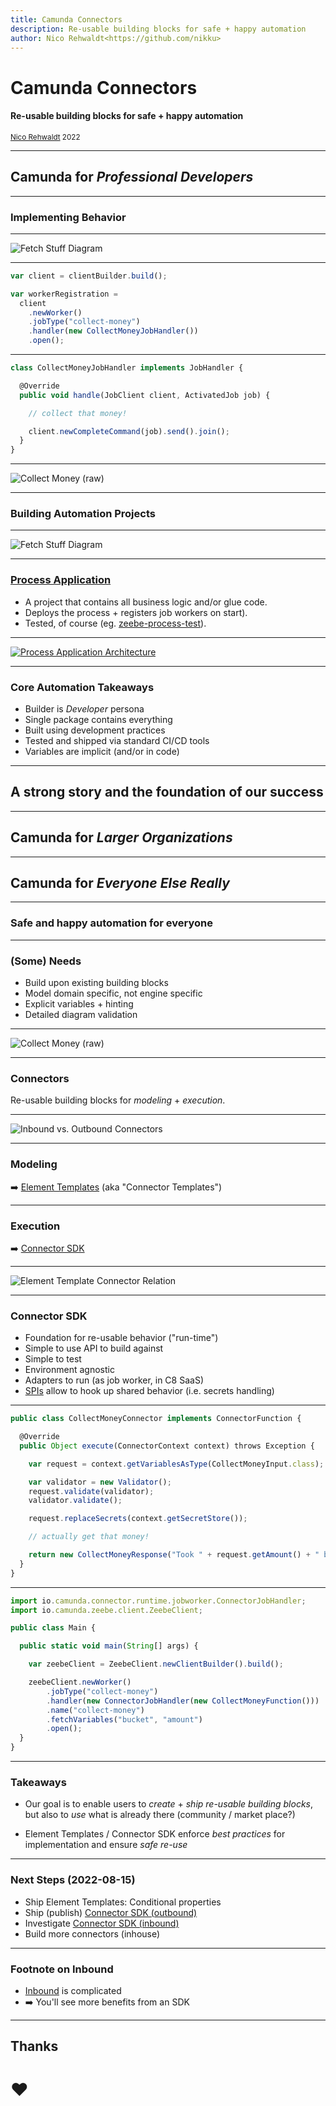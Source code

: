 ```yaml
---
title: Camunda Connectors
description: Re-usable building blocks for safe + happy automation
author: Nico Rehwaldt<https://github.com/nikku>
---
```


# Camunda Connectors

#### Re-usable building blocks for safe + happy automation

<small><a href="https://github.com/nikku">Nico Rehwaldt</a> 2022</small>

---

## Camunda for _Professional Developers_

---

<!--config
align=center
theme=eco
-->

### Implementing Behavior

---

![Fetch Stuff Diagram](./fetch-stuff.png)

---

```javascript
var client = clientBuilder.build();

var workerRegistration =
  client
    .newWorker()
    .jobType("collect-money")
    .handler(new CollectMoneyJobHandler())
    .open();
```

---

```javascript
class CollectMoneyJobHandler implements JobHandler {

  @Override
  public void handle(JobClient client, ActivatedJob job) {

    // collect that money!

    client.newCompleteCommand(job).send().join();
  }
}
```

---

![Collect Money (raw)](./collect-raw.png)

---

<!--config
align=center
theme=eco
-->
### Building Automation Projects

---

![Fetch Stuff Diagram](./fetch-stuff.png)

---

### [Process Application](https://docs.camunda.io/docs/components/best-practices/development/connecting-the-workflow-engine-with-your-world/#designing-process-solutions-containing-all-glue-code)

* A project that contains all business logic and/or glue code.
* Deploys the process + registers job workers on start).
* Tested, of course (eg. [zeebe-process-test](https://github.com/camunda/zeebe-process-test)).

---

[![Process Application Architecture](./process-application.png)](https://docs.camunda.io/docs/components/best-practices/development/connecting-the-workflow-engine-with-your-world/#designing-process-solutions-containing-all-glue-code)

---

### Core Automation Takeaways

* Builder is _Developer_ persona
* Single package contains everything
* Built using development practices
* Tested and shipped via standard CI/CD tools
* Variables are implicit (and/or in code)

---

<!--config
align=center
theme=funky
-->

## A strong story and the foundation of our success

---

## Camunda for _Larger Organizations_

---

## Camunda for _Everyone Else Really_

---

<!--config
align=center
theme=eco
-->

### Safe and happy automation for everyone

---

### (Some) Needs

* Build upon existing building blocks
* Model domain specific, not engine specific
* Explicit variables + hinting
* Detailed diagram validation

---

![Collect Money (raw)](./collect-template.png)

---

### Connectors

Re-usable building blocks for *modeling* + *execution*.

---

![Inbound vs. Outbound Connectors](./fetch-stuff-inbound-outbound.png)

---

### Modeling

:arrow_right: [Element Templates](https://docs.camunda.io/docs/components/modeler/desktop-modeler/element-templates/about-templates/) (aka "Connector Templates")

---

### Execution

:arrow_right: [Connector SDK](https://github.com/camunda/connector-sdk)

---

![Element Template Connector Relation](./element-template-connector-relation.png)

---

### Connector SDK

* Foundation for re-usable behavior ("run-time")
* Simple to use API to build against
* Simple to test
* Environment agnostic
* Adapters to run (as job worker, in C8 SaaS)
* [SPIs](https://en.wikipedia.org/wiki/Service_provider_interface) allow to hook up shared behavior (i.e. secrets handling)

---

```javascript
public class CollectMoneyConnector implements ConnectorFunction {

  @Override
  public Object execute(ConnectorContext context) throws Exception {

    var request = context.getVariablesAsType(CollectMoneyInput.class);

    var validator = new Validator();
    request.validate(validator);
    validator.validate();

    request.replaceSecrets(context.getSecretStore());

    // actually get that money!

    return new CollectMoneyResponse("Took " + request.getAmount() + " bucks!");
  }
}
```

---

```javascript
import io.camunda.connector.runtime.jobworker.ConnectorJobHandler;
import io.camunda.zeebe.client.ZeebeClient;

public class Main {

  public static void main(String[] args) {

    var zeebeClient = ZeebeClient.newClientBuilder().build();

    zeebeClient.newWorker()
        .jobType("collect-money")
        .handler(new ConnectorJobHandler(new CollectMoneyFunction()))
        .name("collect-money")
        .fetchVariables("bucket", "amount")
        .open();
  }
}
```

---

### Takeaways

* Our goal is to enable users to *create* + *ship* *re-usable building blocks*, but also to *use* what is already there (community / market place?)

* Element Templates / Connector SDK enforce *best practices* for implementation and ensure *safe re-use*

---

### Next Steps (2022-08-15)

* Ship Element Templates: Conditional properties
* Ship (publish) [Connector SDK (outbound)](https://github.com/camunda/connector-sdk)
* Investigate [Connector SDK (inbound)](https://miro.com/app/board/uXjVOnWkTP4=/)
* Build more connectors (inhouse)

---

### Footnote on Inbound

* [Inbound](https://miro.com/app/board/uXjVOnWkTP4=/) is complicated
* :arrow_right: You'll see more benefits from an SDK

---

## Thanks

# :heart: